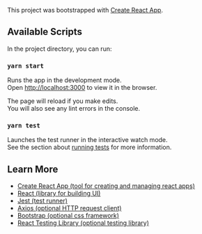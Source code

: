 This project was bootstrapped with [Create React App](https://github.com/facebook/create-react-app).

## Available Scripts

In the project directory, you can run:

### `yarn start`

Runs the app in the development mode.<br>
Open [http://localhost:3000](http://localhost:3000) to view it in the browser.

The page will reload if you make edits.<br>
You will also see any lint errors in the console.

### `yarn test`

Launches the test runner in the interactive watch mode.<br>
See the section about [running tests](https://facebook.github.io/create-react-app/docs/running-tests) for more information.

## Learn More

* [Create React App (tool for creating and managing react apps)](https://facebook.github.io/create-react-app/docs/getting-started)
* [React (library for building UI)](https://reactjs.org/)
* [Jest (test runner)](https://jestjs.io/docs/en/getting-started)
* [Axios (optional HTTP request client)](https://github.com/axios/axios)
* [Bootstrap (optional css framework)](https://getbootstrap.com/docs/4.3/getting-started/introduction/)
* [React Testing Library (optional testing library)](https://testing-library.com/docs/intro)